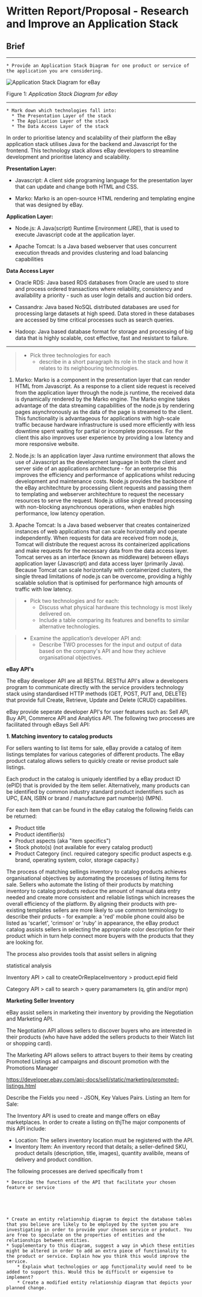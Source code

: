 # Written Report/Proposal - Research and Improve an Application Stack 

## Brief





--- 
    * Provide an Application Stack Diagram for one product or service of the application you are considering.

![Application Stack Diagram for eBay](./Ebay_ASD.svg)

Figure 1: *Application Stack Diagram for eBay*

---

    * Mark down which technologies fall into:
      * The Presentation Layer of the stack
      * The Application Layer of the stack
      * The Data Access Layer of the stack

In order to prioritise latency and scalability of their platform the eBay application stack utilises Java for the backend and Javascript for the frontend. This technology stack allows eBay developers to streamline development and prioritise latency and scalability.

 **Presentation Layer:**
 
- Javascript: A client side programing language for the presentation layer that can update and change both HTML and CSS.

- Marko: Marko is an open-source HTML rendering and templating engine that was designed by eBay.

**Application Layer:**

- Node.js: A Java(script) Runtime Environment (JRE), that is used to execute Javascript code at the application layer. 

- Apache Tomcat: Is a Java based webserver that uses concurrent execution threads and provides clustering and load balancing capabilities 

**Data Access Layer**

- Oracle RDS: Java based RDS databases from Oracle are used to store and process ordered transactions where reliability, consistency and availability a priority - such as user login details and auction bid orders.

- Cassandra: Java based NoSQL distributed databases are used for processing large datasets at high speed. Data stored in these databases are accessed by time critical processes such as search queries.

- Hadoop: Java based database format for storage and processing of big data that is highly scalable, cost effective, fast and resistant to failure.

---
>* Pick three technologies for each
>   * describe in a short paragraph its role in the stack and how it relates to its neighbouring technologies.

1. Marko: Marko is a component in the presentation layer that can render HTML from Javascript. As a response to a client side request is received from the application layer through the node.js runtime, the received data is dynamically rendered by the Marko engine. The Marko engine takes advantage of the data streaming capabilities of the node.js by rendering pages asynchronously as the data of the page is streamed to the client.  This functionality is advantageous for applications with high-scale traffic because hardware infrastructure is used more efficiently with less downtime spent waiting for partial or incomplete processes. For the client this also improves user experience by providing a low latency and more responsive website.

2. Node.js: Is an application layer Java runtime environment that allows the use of Javascript as the development language in both the client and server side of an applications architecture - for an enterprise this improves the efficiency and performance of applications whilst reducing development and maintenance costs. Node.js provides the backbone of the eBay architechture by processing client requests and passing them to templating and webserver architechture to request the necessary resources to serve the request.  Node.js utilise single thread processing with non-blocking asynchronous operations, when enables high performance, low latency operation.

3. Apache Tomcat: Is a Java based webserver that creates containerized instances of web applications that can scale horizontally and operate independently. When requests for data are received from node.js, Tomcat will distribute the request across its containerized applications and make requests for the necessary data from the data access layer. Tomcat serves as an interface (known as middleware) between eBays application layer (Javascript) and data access layer (primarily Java). Because Tomcat can scale horizontally with containerized clusters, the single thread limitations of node.js can be overcome, providing a highly scalable solution that is optimised for performance high amounts of traffic with low latency.

>* Pick two technologies and for each:
>   * Discuss what physical hardware this technology is most likely delivered on. 
>   * Include a table comparing its features and benefits to similar alternative technologies. 



>* Examine the application’s developer API and:
>   * Describe TWO processes for the input and output of data based on the company's API and how they achieve organisational objectives.


**eBay API's**

The eBay developer API are all RESTful. RESTful API's allow a developers program to communicate directly with the service providers technology stack using standardised HTTP methods (GET, POST, PUT and, DELETE) that provide full Create, Retrieve, Update and Delete (CRUD) capabilities. 

eBay provide seperate developer API's for user features such as: Sell API, Buy API, Commerce API and Analytics API. The following two procceses are facilitated through eBays Sell API:

**1. Matching inventory to catalog products**

For sellers wanting to list items for sale, eBay provide a catalog of item listings templates for various categories of different products. The eBay product catalog allows sellers to quickly create or revise product sale listings. 

Each product in the catalog is uniquely identified by a eBay product ID (ePID) that is provided by the item seller. Alternatively, many products can be identified by common industry standard product indentifiers such as UPC, EAN, ISBN or brand / manufacture part number(s) (MPN).

For each item that can be found in the eBay catalog the following fields can be returned:

- Product title
- Product identifier(s)
- Product aspects (aka "item specifics")
- Stock photo(s) (not available for every catalog product)
- Product Category (incl. required category specific product aspects e.g. brand, operating system, color, storage capacity.)

The process of matching sellings inventory to catalog products achieves organisational objectives by automating the processes of listing items for sale.  Sellers who automate the listing of their products by matching inventory to catalog products reduce the amount of manual data entry needed and create more consistent and reliable listings which increases the overall efficiency of the platform. By aligning their products with pre-existing templates sellers are more likely to use common terminology to describe their prducts - for example: a 'red' mobile phone could also be listed as 'scarlet', 'crimson' or 'ruby' in appearance, the eBay product catalog assists sellers in selecting the appropriate color description for their product which in turn help connect more buyers with the products that they are looking for. 

The process also provides tools that assist sellers in aligning 

statistical analysis 

Inventory API > call to createOrReplaceInventory > product.epid field

Category API >  call to search > query paramameters (q, gtin and/or mpn)


**Marketing Seller Inventory**

eBay assist sellers in marketing their inventory by providing the Negotiation and Marketing API.

The Negotiation API allows sellers to discover buyers who are interested in their products (who have have added the sellers products to their Watch list or shopping card).

The Marketing API allows sellers to attract buyers to their items by creating Promoted Listings ad campaigns and discount promotion with the Promotions Manager

https://developer.ebay.com/api-docs/sell/static/marketing/promoted-listings.html

Describe the Fields you need - JSON, Key Values Pairs. 
Listing an Item for Sale: 

The Inventory API is used to create and mange offers on eBay marketplaces. In order to create a listing on thjThe major components of this API include:

- Location: The sellers inventory location must be registered with the API.
- Inventory Item: An inventory record that details; a seller-defined SKU, product details (description, title, images), quantity avalibile, means of delivery and product condition.


The following processes are derived specifically from t

    * Describe the functions of the API that facilitate your chosen feature or service





    * Create an entity relationship diagram to depict the database tables that you believe are likely to be employed by the system you are investigating in order to provide your chosen service or product. You are free to speculate on the properties of entities and the relationships between entities.
    * Supplementary to this diagram, suggest a way in which these entities might be altered in order to add an extra piece of functionality to the product or service. Explain how you think this would improve the service.
        * Explain what technologies or app functionality would need to be added to support this. Would this be difficult or expensive to implement?
        * Create a modified entity relationship diagram that depicts your planned change.